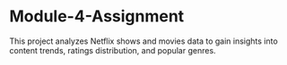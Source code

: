 # Module-4-Assignment
This project analyzes Netflix shows and movies data to gain insights into content trends, ratings distribution, and popular genres.
